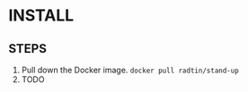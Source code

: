 INSTALL
=======

STEPS
-----

1. Pull down the Docker image. `docker pull radtin/stand-up`
2. TODO

